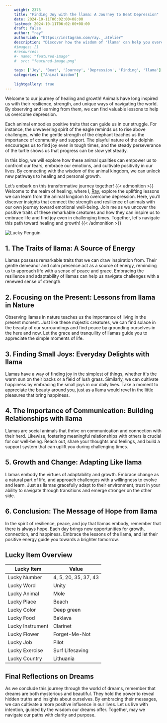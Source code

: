 ```yaml
---
    weight: 2375
    title: "Finding Joy with the llama: A Journey to Beat Depression"  # Assuming 'title' column exists
    date: 2024-10-11T06:02:00+08:00
    lastmod: 2024-10-11T06:02:00+08:00
    draft: false
    author: "ray"
    authorLink: "https://instagram.com/ray._.atelier"
    description: "Discover how the wisdom of 'llama' can help you overcome depression and find joy in your life journey."
    #images: []
    #resources:
    #- name: "featured-image"
    #  src: "featured-image.png"
    
    tags: ['Joy', 'Beat', 'Journey', 'Depression', 'Finding', 'llama']
    categories: ["Animal Wisdom"]
    
    lightgallery: true
---
```

    
Welcome to our journey of healing and growth! Animals have long inspired us with their resilience, strength, and unique ways of navigating the world. By observing and learning from them, we can find valuable lessons to help us overcome depression.

Each animal embodies positive traits that can guide us in our struggle. For instance, the unwavering spirit of the eagle reminds us to rise above challenges, while the gentle strength of the elephant teaches us the importance of community and support. The playful nature of the dolphin encourages us to find joy even in tough times, and the steady perseverance of the turtle shows us that progress can be slow yet steady.

In this blog, we will explore how these animal qualities can empower us to confront our fears, embrace our emotions, and cultivate positivity in our lives. By connecting with the wisdom of the animal kingdom, we can unlock new pathways to healing and personal growth.

Let’s embark on this transformative journey together!
{{< admonition >}}
Welcome to the realm of healing, where I, [Ray](https://instagram.com/ray._.atelier), explore the uplifting lessons we can learn from the animal kingdom to overcome depression. Here, you’ll discover insights that connect the strength and resilience of animals with our own journey toward emotional well-being. Join me as we uncover the positive traits of these remarkable creatures and how they can inspire us to embrace life and find joy even in challenging times. Together, let's navigate this path toward healing and growth!
{{< /admonition >}}

![Lucky Penguin](https://cdn.pixabay.com/photo/2024/09/07/02/34/penguins-9028827_1280.jpg "Lucky Penguin")

## 1. The Traits of llama: A Source of Energy
Llamas possess remarkable traits that we can draw inspiration from. Their gentle demeanor and calm presence act as a source of energy, reminding us to approach life with a sense of peace and grace. Embracing the resilience and adaptability of llamas can help us navigate challenges with a renewed sense of strength.

## 2. Focusing on the Present: Lessons from llama in Nature
Observing llamas in nature teaches us the importance of living in the present moment. Just like these majestic creatures, we can find solace in the beauty of our surroundings and find peace by grounding ourselves in the here and now. Let the grace and tranquility of llamas guide you to appreciate the simple moments of life.

## 3. Finding Small Joys: Everyday Delights with llama
Llamas have a way of finding joy in the simplest of things, whether it's the warm sun on their backs or a field of lush grass. Similarly, we can cultivate happiness by embracing the small joys in our daily lives. Take a moment to appreciate the beauty around you, just as a llama would revel in the little pleasures that bring happiness.

## 4. The Importance of Communication: Building Relationships with llama
Llamas are social animals that thrive on communication and connection with their herd. Likewise, fostering meaningful relationships with others is crucial for our well-being. Reach out, share your thoughts and feelings, and build a support system that can uplift you during challenging times.

## 5. Growth and Change: Adapting Like llama
Llamas embody the virtues of adaptability and growth. Embrace change as a natural part of life, and approach challenges with a willingness to evolve and learn. Just as llamas gracefully adapt to their environment, trust in your ability to navigate through transitions and emerge stronger on the other side.

## 6. Conclusion: The Message of Hope from llama
In the spirit of resilience, peace, and joy that llamas embody, remember that there is always hope. Each day brings new opportunities for growth, connection, and happiness. Embrace the lessons of the llama, and let their positive energy guide you towards a brighter tomorrow.


## Lucky Item Overview
| Lucky Item          | Value              |
|---------------|--------------------|
| Lucky Number        | 4, 5, 20, 35, 37, 43  |
| Lucky Word          | Unity |
| Lucky Animal        | Mole |
| Lucky Place         | Beach     |
| Lucky Color         | Deep green     |
| Lucky Food          | Baklava      |
| Lucky Instrument    | Clarinet |
| Lucky Flower        | Forget-Me-Not    |
| Lucky Job           | Pilot       |
| Lucky Exercise      | Surf Lifesaving  |
| Lucky Country       | Lithuania    |


##  Final Reflections on Dreams

As we conclude this journey through the world of dreams, remember that dreams are both mysterious and beautiful. They hold the power to reveal hidden truths and insights about ourselves. By embracing their messages, we can cultivate a more positive influence in our lives. Let us live with intention, guided by the wisdom our dreams offer. Together, may we navigate our paths with clarity and purpose.

